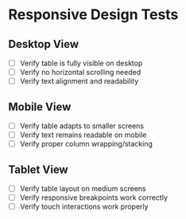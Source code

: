 # Responsive Design Tests

## Desktop View
- [ ] Verify table is fully visible on desktop
- [ ] Verify no horizontal scrolling needed
- [ ] Verify text alignment and readability

## Mobile View
- [ ] Verify table adapts to smaller screens
- [ ] Verify text remains readable on mobile
- [ ] Verify proper column wrapping/stacking

## Tablet View
- [ ] Verify table layout on medium screens
- [ ] Verify responsive breakpoints work correctly
- [ ] Verify touch interactions work properly
